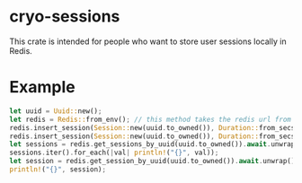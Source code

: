 # cryo-sessions
This crate is intended for people who want to store user sessions locally in Redis.

# Example
```rust
let uuid = Uuid::new();
let redis = Redis::from_env(); // this method takes the redis url from the REDIS_URL environment variable
redis.insert_session(Session::new(uuid.to_owned()), Duration::from_secs(2400)).await.is_ok();
redis.insert_session(Session::new(uuid.to_owned()), Duration::from_secs(3400)).await.is_ok();
let sessions = redis.get_sessions_by_uuid(uuid.to_owned()).await.unwrap();
sessions.iter().for_each(|val| println!("{}", val));
let session = redis.get_session_by_uuid(uuid.to_owned()).await.unwrap();
println!("{}", session);
```